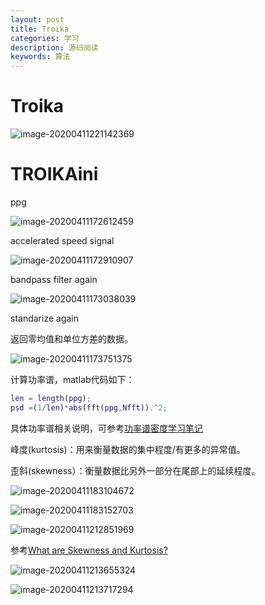 ```yaml
---
layout: post
title: Troika 
categories: 学习
description: 源码阅读
keywords: 算法
---
```


<head>
    <script src="https://cdn.mathjax.org/mathjax/latest/MathJax.js?config=TeX-AMS-MML_HTMLorMML" type="text/javascript"></script>
    <script type="text/x-mathjax-config">
        MathJax.Hub.Config({
            tex2jax: {
            skipTags: ['script', 'noscript', 'style', 'textarea', 'pre'],
            inlineMath: [['$','$']]
            }
        });
    </script>
</head>

# Troika

![image-20200411221142369](../images/blog/image-20200411221142369.png)

# TROIKAini

ppg

![image-20200411172612459](../images/blog/image-20200411172612459.png)

accelerated speed signal

![image-20200411172910907](../images/blog/image-20200411172910907.png)

bandpass filter again

![image-20200411173038039](../images/blog/image-20200411173038039.png)



standarize again

返回零均值和单位方差的数据。

![image-20200411173751375](../images/blog/image-20200411173751375.png)

计算功率谱，matlab代码如下：

```matlab
len = length(ppg);
psd =(1/len)*abs(fft(ppg,Nfft)).^2;
```

具体功率谱相关说明，可参考[功率谱密度学习笔记](https://zhuanlan.zhihu.com/p/50272016 "With a Title")

峰度(kurtosis)：用来衡量数据的集中程度/有更多的异常值。

歪斜(skewness）：衡量数据比另外一部分在尾部上的延续程度。

![image-20200411183104672](../images/blog/image-20200411183104672.png)

![image-20200411183152703](../images/blog/image-20200411183152703.png)

![image-20200411212851969](../images/blog/image-20200411212851969.png)

参考[What are Skewness and Kurtosis?](https://www.youtube.com/watch?v=lK7nLzxiAQQ)

![image-20200411213655324](../images/blog/image-20200411213655324.png)

![image-20200411213717294](../images/blog/image-20200411213717294.png)

